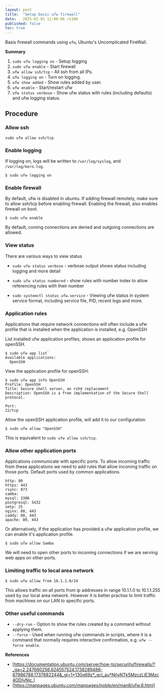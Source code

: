 ```yaml
---
layout: post
title:  "Setup basic ufw firewall"
date:   2025-02-01 11:06:06 +1100
published: false
toc: true
---
```


Basis firewall commands using `ufw`, Ubuntu's Uncomplicated FireWall.

**Summary**

1. `sudo ufw logging on` - Setup logging
2. `sudo ufw enable` - Start firewall
1. `ufw allow ssh/tcp` - All ssh from all IPs.
2. `ufw logging on` - Turn on logging.
3. `ufw show added` - Show rules added by user.
4. `ufw enable` - Start/restart ufw
5. `ufw status verbose` - Show ufw status with rules (including defaults) and ufw logging status.


## Procedure

### Allow ssh

    sudo ufw allow ssh/tcp

### Enable logging

If logging on, logs will be written to `/var/log/syslog`, and `/var/log/kern.log`.

    $ sudo ufw logging on


### Enable firewall

By default, ufw is disabled in ubuntu. If adding firewall remotely, make sure to allow ssh/tcp before enabling firewall. Enabling the firewall, also enables firewall on boot.

    $ sudo ufw enable

By default, coming connections are denied and outgoing connections are allowed.

### View status

There are various ways to view status

- `sudo ufw status verbose` - verbose output shows status including logging and more detail
- `sudo ufw status numbered` - show rules with number index to allow referencing rules with their number

- `sudo systemctl status ufw.service` - Viewing ufw status in system service format, including service file, PID, recent logs and more.



### Application rules

Applications that require network connections will often include a ufw profile that is installed when the application is installed, e.g. OpenSSH

List installed ufw application profiles, shows an application profile for openSSH.

    $ sudo ufw app list`
    Available applications:
      OpenSSH

View the application profile for openSSH:

    $ sudo ufw app info OpenSSH
    Profile: OpenSSH
    Title: Secure shell server, an rshd replacement
    Description: OpenSSH is a free implementation of the Secure Shell protocol.

    Port:
    22/tcp

Allow the openSSH application profile, will add it to our configuration:

    $ sudo ufw allow "OpenSSH"

This is equivalent to `sudo ufw allow ssh/tcp`.


### Allow other application ports

Applications communicate with specific ports. To allow incoming traffic from these applications we need to add rules that allow incoming traffic on those ports. Default ports used by common applications.

    http: 80
    https: 443
    rsync: 873
    samba:
    mysql: 3306
    postgresql: 5432
    smtp: 25
    nginx: 80, 443
    caddy: 80, 443
    apache: 80, 443

Or alternatively, if the application has provided a ufw application profile,  we can enable it's application profile.

    $ sudo ufw allow Samba

We will need to open other ports to incoming connections if we are serving web apps on other ports.

### Limiting traffic to local area network

    $ sudo ufw allow from 10.1.1.0/24

This allows traffic on all ports from ip addresses in range 10.1.1.0 to 10.1.1.255 used by our local area network. However it is better practise to limit traffic from machines on our LAN to specific ports.

### Other useful commands

- `--dry-run` - Option to show the rules created by a command without applying them.
- `--force` - Used when running ufw commands in scripts, where it is a command that normally requires interactive confirmation, e.g. `ufw --force enable`.


**References**

- [https://documentation.ubuntu.com/server/how-to/security/firewalls/?_ga=2.247680256.624557524.1738289486-87986788.1737882244&_gl=1*130q69z*_gcl_au*NjIyNTk5MzczLjE3Mzc4ODIyNjc.]
- [https://manpages.ubuntu.com/manpages/noble/en/man8/ufw.8.html]
